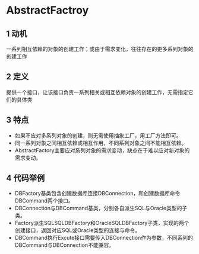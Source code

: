 # AbstractFactroy
## 1 动机
一系列相互依赖的对象的创建工作；或由于需求变化，往往存在的更多系列对象的创建工作
## 2 定义
提供一个接口，让该接口负责一系列相关或相互依赖对象的创建工作，无需指定它们的具体类
## 3 特点
- 如果不应对多系列对象的创建，则无需使用抽象工厂，用工厂方法即可。
- 同一系列对象之间相互依赖或相互作用，不同系列对象之间不能相互依赖。
- AbstractFactory主要应对系列对象的需求变动，缺点在于难以应对新对象的需求变动。
## 4 代码举例
- DBFactory基类包含创建数据库连接DBConnection，和创建数据库命令DBCommand两个接口。
- DBConnection与DBCommand基类，分别各自派生SQL与Oracle类型的子类。
- Factory派生SQLSQLDBFactory和OracleSQLDBFactory子类，实现的两个创建接口，返回对应SQL或Oracle类型的连接与命令。
- DBCommand执行Excute接口需要传入DBConnection作为参数，不同系列的DBCommand与DBConnection不能兼容。